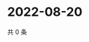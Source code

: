 # 2022-08-20

共 0 条

<!-- BEGIN WEIBO -->
<!-- 最后更新时间 Sat Aug 20 2022 12:30:57 GMT+0800 (China Standard Time) -->

<!-- END WEIBO -->
